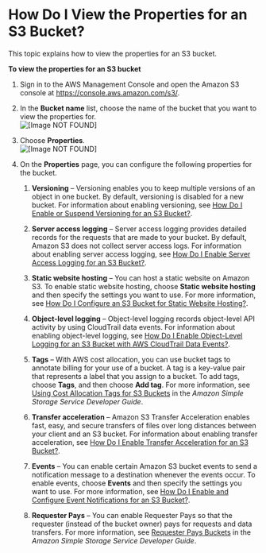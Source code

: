 # How Do I View the Properties for an S3 Bucket?<a name="view-bucket-properties"></a>

This topic explains how to view the properties for an S3 bucket\.

**To view the properties for an S3 bucket**

1. Sign in to the AWS Management Console and open the Amazon S3 console at [https://console\.aws\.amazon\.com/s3/](https://console.aws.amazon.com/s3/)\.

1. In the **Bucket name** list, choose the name of the bucket that you want to view the properties for\.  
![\[Image NOT FOUND\]](http://docs.aws.amazon.com/AmazonS3/latest/user-guide/images/choose-bucket-name.png)

1. Choose **Properties**\.  
![\[Image NOT FOUND\]](http://docs.aws.amazon.com/AmazonS3/latest/user-guide/images/choose-properties-tab.png)

1. On the **Properties** page, you can configure the following properties for the bucket\.

   1. **Versioning** – Versioning enables you to keep multiple versions of an object in one bucket\. By default, versioning is disabled for a new bucket\. For information about enabling versioning, see [How Do I Enable or Suspend Versioning for an S3 Bucket?](enable-versioning.md)\.

   1. **Server access logging** – Server access logging provides detailed records for the requests that are made to your bucket\. By default, Amazon S3 does not collect server access logs\. For information about enabling server access logging, see [How Do I Enable Server Access Logging for an S3 Bucket?](server-access-logging.md)\.

   1. **Static website hosting** – You can host a static website on Amazon S3\. To enable static website hosting, choose **Static website hosting** and then specify the settings you want to use\. For more information, see [How Do I Configure an S3 Bucket for Static Website Hosting?](static-website-hosting.md)\.

   1. **Object\-level logging** – Object\-level logging records object\-level API activity by using CloudTrail data events\. For information about enabling object\-level logging, see [How Do I Enable Object\-Level Logging for an S3 Bucket with AWS CloudTrail Data Events?](enable-cloudtrail-events.md)\.

   1. **Tags** – With AWS cost allocation, you can use bucket tags to annotate billing for your use of a bucket\. A tag is a key\-value pair that represents a label that you assign to a bucket\. To add tags, choose **Tags**, and then choose **Add tag**\. For more information, see [Using Cost Allocation Tags for S3 Buckets](https://docs.aws.amazon.com/AmazonS3/latest/dev/CostAllocTagging.html) in the *Amazon Simple Storage Service Developer Guide*\. 

   1. **Transfer acceleration** – Amazon S3 Transfer Acceleration enables fast, easy, and secure transfers of files over long distances between your client and an S3 bucket\. For information about enabling transfer acceleration, see [How Do I Enable Transfer Acceleration for an S3 Bucket?](enable-transfer-acceleration.md)\.

   1. **Events** – You can enable certain Amazon S3 bucket events to send a notification message to a destination whenever the events occur\. To enable events, choose **Events** and then specify the settings you want to use\. For more information, see [How Do I Enable and Configure Event Notifications for an S3 Bucket?](enable-event-notifications.md)\. 

   1. **Requester Pays** – You can enable Requester Pays so that the requester \(instead of the bucket owner\) pays for requests and data transfers\. For more information, see [Requester Pays Buckets](https://docs.aws.amazon.com/AmazonS3/latest/dev/RequesterPaysBuckets.html) in the *Amazon Simple Storage Service Developer Guide*\. 